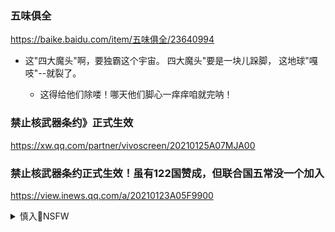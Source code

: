 ### 五味俱全
https://baike.baidu.com/item/五味俱全/23640994

- 这"四大魔头"啊，要独霸这个宇宙。
四大魔头"要是一块儿跺脚，
这地球"嘎吱"--就裂了。

  - 这得给他们除喽！哪天他们脚心一痒痒咱就完呐！

### 禁止核武器条约》正式生效
https://xw.qq.com/partner/vivoscreen/20210125A07MJA00

### 禁止核武器条约正式生效！虽有122国赞成，但联合国五常没一个加入
https://view.inews.qq.com/a/20210123A05F9900

<details><summary>慎入🔞NSFW</summary>

Not Safe For Work
<img src="https://upload.wikimedia.org/wikipedia/commons/thumb/d/d3/Biohazard_Symbol_Specification.png/210px-Biohazard_Symbol_Specification.png">

<details><summary><b>风险自理Use At Your Own Risk🈲</summary>

### 禁止核武条约正式生效！hc莹：z方不会批准、不认可、无意签署
https://new.qq.com/rain/a/20210125A0FKYD00

### 那年那兔那些事儿》中的五大流氓
https://baijiahao.baidu.com/s?id=1602965236074625005

<img src="https://ss1.baidu.com/6ONXsjip0QIZ8tyhnq/it/u=1981929583,1157282665&fm=173">

</details>
</details>
